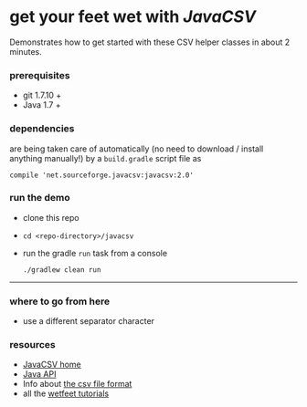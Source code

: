 # get your feet wet with *JavaCSV*  

Demonstrates how to get started with these CSV helper classes in about 2 minutes.  

### prerequisites

* git 1.7.10 +
* Java 1.7 +

### dependencies

are being taken care of automatically (no need to download / install anything manually!) by a `build.gradle` script file as

`compile 'net.sourceforge.javacsv:javacsv:2.0'`

### run the demo

* clone this repo
* `cd <repo-directory>/javacsv`
* run the gradle `run` task from a console

     ```./gradlew clean run```

___

### where to go from here

* use a different separator character


### resources

* [JavaCSV home](http://www.csvreader.com/java_csv.php)
* [Java API](http://javacsv.sourceforge.net/)
* Info about [the csv file format](http://www.csvreader.com/csv_format.php)
* all the [wetfeet tutorials](http://wetfeet.mike-wendler.de/tutorials.html)
